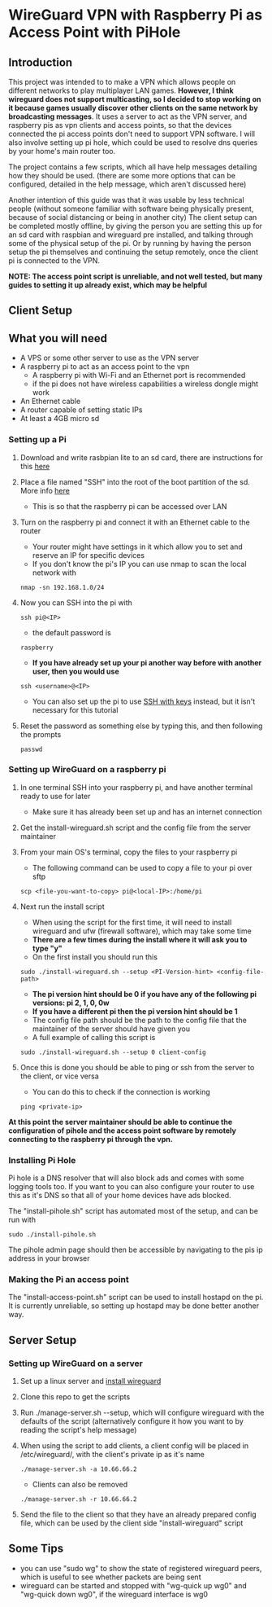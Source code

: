 # WireGuard VPN with Raspberry Pi as Access Point with PiHole

## Introduction
This project was intended to to make a VPN which allows people on different networks to play multiplayer LAN games.
**However, I think wireguard does not support multicasting, so I decided to stop working on it because games usually discover other clients on the same network by broadcasting messages**. It uses a server to act as the VPN server, and raspberry pis as vpn clients and access points, so that the devices connected the pi access points don't need to support VPN software. I will also involve setting up pi hole, which could be used to resolve dns queries by your home's main router too.

The project contains a few scripts, which all have help messages detailing how they should be used. (there are some more options that can be configured, detailed in the help message, which aren't discussed here)

Another intention of this guide was that it was usable by less technical people (without someone familiar with software being physically present, because of social distancing or being in another city)
The client setup can be completed mostly offline, by giving the person you are setting this up for an sd card with raspbian and wireguard pre installed, and talking through some of the physical setup of the pi. Or by running by having the person setup the pi themselves and continuing the setup remotely, once the client pi is connected to the VPN.

**NOTE: The access point script is unreliable, and not well tested, but many guides to setting it up already exist, which may be helpful**

## Client Setup
## What you will need
- A VPS or some other server to use as the VPN server
- A raspberry pi to act as an access point to the vpn
  - A raspberry pi with Wi-Fi and an Ethernet port is recommended
  - if the pi does not have wireless capabilities a wireless dongle might work
- An Ethernet cable
- A router capable of setting static IPs
- At least a 4GB micro sd

### Setting up a Pi

1. Download and write rasbpian lite to an sd card, there are instructions for this <a href="https://www.raspberrypi.org/downloads/">here</a>

2. Place a file named "SSH" into the root of the boot partition of the sd. More info <a href="https://www.raspberrypi.org/documentation/remote-access/ssh/">here</a>
   - This is so that the raspberry pi can be accessed over LAN

3. Turn on the raspberry pi and connect it with an Ethernet cable to the router
    - Your router might have settings in it which allow you to set and reserve an IP for specific devices 
    - If you don't know the pi's IP you can use nmap to scan the local network with
    ```
    nmap -sn 192.168.1.0/24
    ```

4. Now you can SSH into the pi with
    ```
    ssh pi@<IP>
    ```
    - the default password is
    ```
    raspberry
    ```
    - **If you have already set up your pi another way before with another user, then you would use**
    ```
    ssh <username>@<IP>
    ```
    - You can also set up the pi to use <a href="https://www.raspberrypi.org/documentation/remote-access/ssh/passwordless.md">SSH with keys</a> instead, but it isn't necessary for this tutorial

5. Reset the password as something else by typing this, and then following the prompts
    ```
    passwd
    ```

### Setting up WireGuard on a raspberry pi

1. In one terminal SSH into your raspberry pi, and have another terminal ready to use for later
    - Make sure it has already been set up and has an internet connection

2. Get the install-wireguard.sh script and the config file from the server maintainer

3. From your main OS's terminal, copy the files to your raspberry pi
    - The following command can be used to copy a file to your pi over sftp
    ```
    scp <file-you-want-to-copy> pi@<local-IP>:/home/pi
    ```

4. Next run the install script
    - When using the script for the first time, it will need to install wireguard and ufw (firewall software), which may take some time
    - **There are a few times during the install where it will ask you to type "y"**
    - On the first install you should run this
    ```
    sudo ./install-wireguard.sh --setup <PI-Version-hint> <config-file-path>
    ```
    - **The pi version hint should be 0 if you have any of the following pi versions: pi 2, 1, 0, 0w**
    - **If you have a different pi then the pi version hint should be 1**
    - The config file path should be the path to the config file that the maintainer of the server should have given you
    - A full example of calling this script is
    ```
    sudo ./install-wireguard.sh --setup 0 client-config
    ```

5. Once this is done you should be able to ping or ssh from the server to the client, or vice versa
    - You can do this to check if the connection is working
    ```
    ping <private-ip>
    ```

**At this point the server maintainer should be able to continue the configuration of pihole and the access point software by remotely connecting to the raspberry pi through the vpn.**

### Installing Pi Hole

Pi hole is a DNS resolver that will also block ads and comes with some logging tools too. If you want to you can also configure your router to use this as it's DNS so that all of your home devices have ads blocked.

The "install-pihole.sh" script has automated most of the setup, and can be run with
```
sudo ./install-pihole.sh
```

The pihole admin page should then be accessible by navigating to the pis ip address in your browser

### Making the Pi an access point

The "install-access-point.sh" script can be used to install hostapd on the pi.
It is currently unreliable, so setting up hostapd may be done better another way.

## Server Setup
### Setting up WireGuard on a server

1. Set up a linux server and <a href="https://www.wireguard.com/install/">install wireguard</a>

2. Clone this repo to get the scripts

3. Run ./manage-server.sh --setup, which will configure wireguard with the defaults of the script (alternatively configure it how you want to by reading the script's help message)

4. When using the script to add clients, a client config will be placed in /etc/wireguard/, with the client's private ip as it's name
    ```
    ./manage-server.sh -a 10.66.66.2
    ```
   - Clients can also be removed
    ```
    ./manage-server.sh -r 10.66.66.2
    ```
5. Send the file to the client so that they have an already prepared config file, which can be used by the client side "install-wireguard" script

## Some Tips
- you can use "sudo wg" to show the state of registered wireguard peers, which is useful to see whether packets are being sent
- wireguard can be started and stopped with "wg-quick up wg0" and "wg-quick down wg0", if the wireguard interface is wg0
